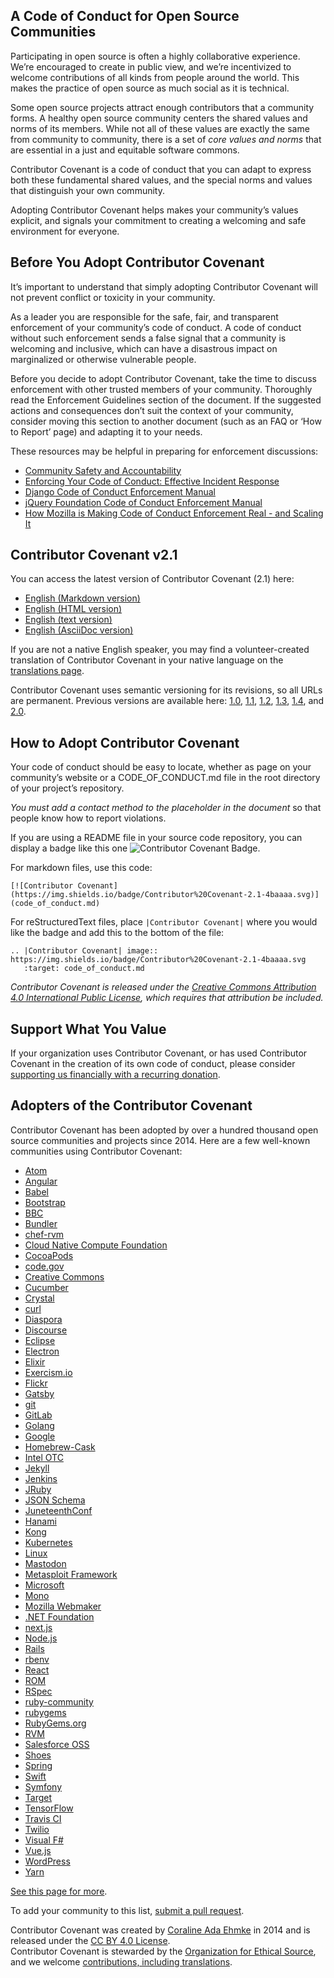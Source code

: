 
A Code of Conduct for Open Source Communities
---------------------------------------------

Participating in open source is often a highly collaborative experience. We’re encouraged to create in public view, and we’re incentivized to welcome contributions of all kinds from people around the world. This makes the practice of open source as much social as it is technical.

Some open source projects attract enough contributors that a community forms. A healthy open source community centers the shared values and norms of its members. While not all of these values are exactly the same from community to community, there is a set of _core values and norms_ that are essential in a just and equitable software commons.

Contributor Covenant is a code of conduct that you can adapt to express both these fundamental shared values, and the special norms and values that distinguish your own community.

Adopting Contributor Covenant helps makes your community’s values explicit, and signals your commitment to creating a welcoming and safe environment for everyone.

Before You Adopt Contributor Covenant
-------------------------------------

It’s important to understand that simply adopting Contributor Covenant will not prevent conflict or toxicity in your community.

As a leader you are responsible for the safe, fair, and transparent enforcement of your community’s code of conduct. A code of conduct without such enforcement sends a false signal that a community is welcoming and inclusive, which can have a disastrous impact on marginalized or otherwise vulnerable people.

Before you decide to adopt Contributor Covenant, take the time to discuss enforcement with other trusted members of your community. Thoroughly read the Enforcement Guidelines section of the document. If the suggested actions and consequences don’t suit the context of your community, consider moving this section to another document (such as an FAQ or ‘How to Report’ page) and adapting it to your needs.

These resources may be helpful in preparing for enforcement discussions:

*   [Community Safety and Accountability](http://safetyfirstpdx.org)
*   [Enforcing Your Code of Conduct: Effective Incident Response](https://www.slideshare.net/aeschright/enforcing-your-code-of-conduct-effective-incident-response)
*   [Django Code of Conduct Enforcement Manual](https://www.djangoproject.com/conduct/enforcement-manual/)
*   [jQuery Foundation Code of Conduct Enforcement Manual](https://js.foundation/community/code-of-conduct/enforcement)
*   [How Mozilla is Making Code of Conduct Enforcement Real - and Scaling It](https://medium.com/mozilla-open-innovation/how-were-making-code-of-conduct-enforcement-real-and-scaling-it-3e382cf94415)

Contributor Covenant v2.1
-------------------------

You can access the latest version of Contributor Covenant (2.1) here:

*   [English (Markdown version)](https://www.contributor-covenant.org/version/2/1/code_of_conduct/code_of_conduct.md)
*   [English (HTML version)](https://www.contributor-covenant.org/version/2/1/code_of_conduct/)
*   [English (text version)](https://www.contributor-covenant.org/version/2/1/code_of_conduct/code_of_conduct.txt)
*   [English (AsciiDoc version)](https://www.contributor-covenant.org/version/2/1/code_of_conduct/code_of_conduct.adoc)

If you are not a native English speaker, you may find a volunteer-created translation of Contributor Covenant in your native language on the [translations page](https://www.contributor-covenant.org/translations/).

Contributor Covenant uses semantic versioning for its revisions, so all URLs are permanent. Previous versions are available here: [1.0](https://www.contributor-covenant.org/version/1/0/0/code-of-conduct/), [1.1](https://www.contributor-covenant.org/version/1/1/0/code-of-conduct/), [1.2](https://www.contributor-covenant.org/version/1/2/0/code-of-conduct/), [1.3](https://www.contributor-covenant.org/version/1/3/0/code-of-conduct/), [1.4](https://www.contributor-covenant.org/version/1/4/code-of-conduct/), and [2.0](https://www.contributor-covenant.org/version/2/0/code_of_conduct/).

How to Adopt Contributor Covenant
---------------------------------

Your code of conduct should be easy to locate, whether as page on your community’s website or a CODE\_OF\_CONDUCT.md file in the root directory of your project’s repository.

_You must add a contact method to the placeholder in the document_ so that people know how to report violations.

If you are using a README file in your source code repository, you can display a badge like this one ![Contributor Covenant Badge](https://img.shields.io/badge/Contributor%20Covenant-2.1-4baaaa.svg).

For markdown files, use this code:

    [![Contributor Covenant](https://img.shields.io/badge/Contributor%20Covenant-2.1-4baaaa.svg)](code_of_conduct.md)
    

For reStructuredText files, place `|Contributor Covenant|` where you would like the badge and add this to the bottom of the file:

    
    .. |Contributor Covenant| image:: https://img.shields.io/badge/Contributor%20Covenant-2.1-4baaaa.svg
       :target: code_of_conduct.md
    

_Contributor Covenant is released under the [Creative Commons Attribution 4.0 International Public License](https://github.com/EthicalSource/contributor_covenant/blob/release/LICENSE.md), which requires that attribution be included._

Support What You Value
----------------------

If your organization uses Contributor Covenant, or has used Contributor Covenant in the creation of its own code of conduct, please consider [supporting us financially with a recurring donation](https://opencollective.com/contributor-covenant/contribute).

Adopters of the Contributor Covenant
------------------------------------

Contributor Covenant has been adopted by over a hundred thousand open source communities and projects since 2014. Here are a few well-known communities using Contributor Covenant:

*   [Atom](https://github.com/atom/atom)
*   [Angular](https://github.com/angular/code-of-conduct)
*   [Babel](https://github.com/babel/babel)
*   [Bootstrap](https://github.com/twbs/bootstrap)
*   [BBC](https://www.bbc.co.uk/opensource)
*   [Bundler](https://github.com/rubygems/bundler)
*   [chef-rvm](https://github.com/sous-chefs/rvm)
*   [Cloud Native Compute Foundation](https://www.cncf.io/)
*   [CocoaPods](https://github.com/cocoapods/cocoapods)
*   [code.gov](https://github.com/GSA/code-gov/)
*   [Creative Commons](http://opensource.creativecommons.org/community/code-of-conduct/)
*   [Cucumber](https://github.com/cucumber)
*   [Crystal](https://github.com/crystal-lang/crystal)
*   [curl](https://github.com/curl/curl)
*   [Diaspora](https://github.com/diaspora/diaspora)
*   [Discourse](https://github.com/discourse/discourse)
*   [Eclipse](https://www.eclipse.org/)
*   [Electron](https://github.com/electron/electron)
*   [Elixir](https://github.com/elixir-lang/elixir)
*   [Exercism.io](https://github.com/exercism/exercism)
*   [Flickr](https://blog.flickr.net/en/2022/02/14/safer-internet-day-and-open-source-codes-of-conduct/)
*   [Gatsby](https://github.com/gatsbyjs/gatsby)
*   [git](https://github.com/git/git)
*   [GitLab](https://gitlab.com/gitlab-org/gitlab-foss/)
*   [Golang](https://golang.org/conduct)
*   [Google](https://opensource.google/docs/releasing/template/CODE_OF_CONDUCT/)
*   [Homebrew-Cask](https://github.com/Homebrew/homebrew-cask)
*   [Intel OTC](https://01.org/blogs/2018/intel-covenant-code)
*   [Jekyll](https://github.com/jekyll/jekyll)
*   [Jenkins](https://www.jenkins.io/conduct/)
*   [JRuby](https://github.com/jruby/jruby/)
*   [JSON Schema](https://github.com/json-schema-org/json-schema-spec)
*   [JuneteenthConf](https://juneteenthconf.com/)
*   [Hanami](http://hanamirb.org/community/#code-of-conduct)
*   [Kong](https://github.com/Kong/kong/)
*   [Kubernetes](https://github.com/kubernetes/kubernetes/)
*   [Linux](https://git.kernel.org/pub/scm/linux/kernel/git/torvalds/linux.git/commit/?id=8a104f8b5867c682d994ffa7a74093c54469c11f)
*   [Mastodon](https://github.com/mastodon/mastodon)
*   [Metasploit Framework](https://github.com/rapid7/metasploit-framework)
*   [Microsoft](https://opensource.microsoft.com/codeofconduct/)
*   [Mono](https://github.com/mono/mono)
*   [Mozilla Webmaker](https://foundation.mozilla.org/en/artifacts/webmaker/)
*   [.NET Foundation](https://dotnetfoundation.org/about/code-of-conduct)
*   [next.js](https://nextjs.org)
*   [Node.js](https://github.com/nodejs)
*   [Rails](https://github.com/rails/rails)
*   [rbenv](https://github.com/rbenv/rbenv)
*   [React](https://github.com/facebook/react)
*   [ROM](https://github.com/rom-rb/rom)
*   [RSpec](https://github.com/rspec/rspec)
*   [ruby-community](https://github.com/ruby-community/ruby-community)
*   [rubygems](https://github.com/rubygems/rubygems)
*   [RubyGems.org](https://github.com/rubygems/rubygems.org)
*   [RVM](https://github.com/rvm/rvm)
*   [Salesforce OSS](https://github.com/salesforce/oss-template)
*   [Shoes](https://github.com/shoes/shoes4)
*   [Spring](https://github.com/spring-projects)
*   [Swift](https://swift.org/community/#code-of-conduct)
*   [Symfony](https://github.com/symfony/symfony)
*   [Target](https://github.com/target)
*   [TensorFlow](https://github.com/tensorflow/tensorflow)
*   [Travis CI](https://travis-ci.community/t/code-of-conduct/64)
*   [Twilio](https://github.com/twilio)
*   [Visual F#](https://github.com/dotnet/fsharp)
*   [Vue.js](https://github.com/vuejs/vue)
*   [WordPress](https://make.wordpress.org/handbook/community-code-of-conduct/)
*   [Yarn](https://github.com/yarnpkg/yarn)

[See this page for more](https://www.contributor-covenant.org/adopters/ "Other adopters of Contributor Covenant").

To add your community to this list, [submit a pull request](https://github.com/EthicalSource/contributor_covenant/blob/release/README.md#registering-your-community-as-an-adopter "Contributor Covenant source code").

Contributor Covenant was created by [Coraline Ada Ehmke](https://where.coraline.codes/ "Coraline Ada Ehmke") in 2014 and is released under the [CC BY 4.0 License](https://github.com/EthicalSource/contributor_covenant/blob/release/LICENSE.md).  
Contributor Covenant is stewarded by the [Organization for Ethical Source](https://ethicalsource.dev), and we welcome [contributions, including translations](https://github.com/EthicalSource/contributor_covenant).
